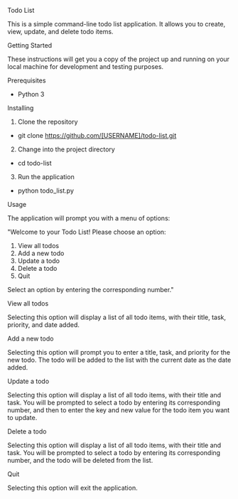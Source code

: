 Todo List

This is a simple command-line todo list application. It allows you to create, view, update, and delete todo items.

Getting Started

These instructions will get you a copy of the project up and running on your local machine for development and testing purposes.

Prerequisites

- Python 3

Installing

1) Clone the repository
- git clone https://github.com/[USERNAME]/todo-list.git

2) Change into the project directory
- cd todo-list

3) Run the application
- python todo_list.py


Usage

The application will prompt you with a menu of options:

"Welcome to your Todo List!
Please choose an option:
1) View all todos
2) Add a new todo
3) Update a todo
4) Delete a todo
5) Quit

Select an option by entering the corresponding number."

View all todos

Selecting this option will display a list of all todo items, with their title, task, priority, and date added.

Add a new todo

Selecting this option will prompt you to enter a title, task, and priority for the new todo. The todo will be added to the list with the current date as the date added.

Update a todo

Selecting this option will display a list of all todo items, with their title and task. You will be prompted to select a todo by entering its corresponding number, and then to enter the key and new value for the todo item you want to update.

Delete a todo

Selecting this option will display a list of all todo items, with their title and task. You will be prompted to select a todo by entering its corresponding number, and the todo will be deleted from the list.

Quit

Selecting this option will exit the application.





